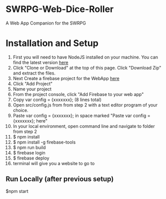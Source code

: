 # SWRPG-Web-Dice-Roller

A Web App Companion for the SWRPG


# Installation and Setup

1.  First you will need to have NodeJS installed on your machine. You can find the latest version [here](https://nodejs.org/en/)
2.  Click "Clone or Download" at the top of this page. Click "Download Zip" and extract the files.
3.  Next Create a firebase project for the WebApp [here](https://console.firebase.google.com/)
  1.  Click "Add Project"
  2.  Name your project
  3.  From the project console, click "Add Firebase to your web app"
  4.  Copy var config = {xxxxxxx}; (8 lines total)
  5.  Open src/config.js from from step 2 with a text editor program of your choice.
  6.  Paste var config = {xxxxxxx}; in space marked "Paste var config = {xxxxxxx}; here"
4.  In your local environment, open command line and navigate to folder from step 2
5.  $ npm install
6.  $ npm install -g firebase-tools
7.  $ npm run build
8.  $ firebase login
9.  $ firebase deploy
10.  terminal will give you a website to go to

## Run Locally (after previous setup)
$npm start
